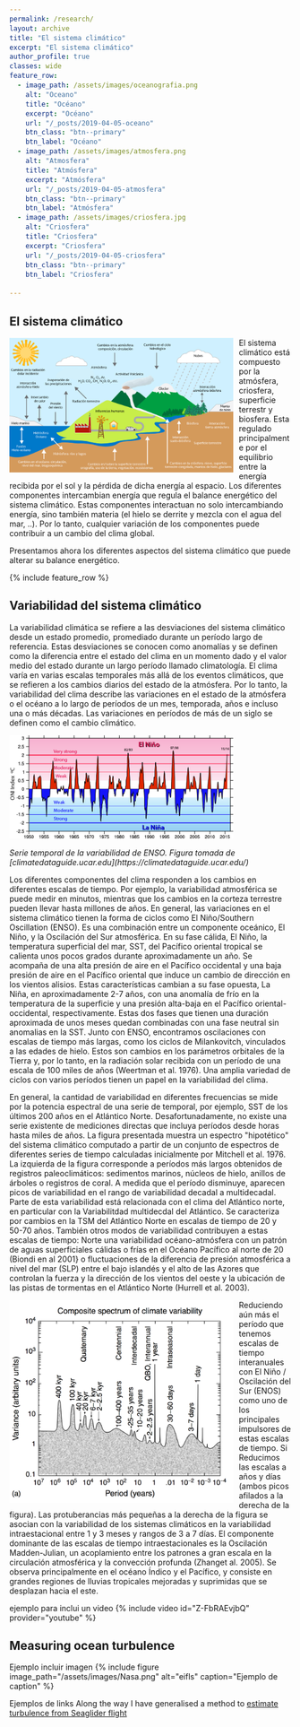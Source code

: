 ```yaml
---
permalink: /research/
layout: archive
title: "El sistema climático"
excerpt: "El sistema climático"
author_profile: true 
classes: wide  
feature_row:
  - image_path: /assets/images/oceanografia.png
    alt: "Oceano"
    title: "Océano"
    excerpt: "Océano"
    url: "/_posts/2019-04-05-oceano"
    btn_class: "btn--primary"
    btn_label: "Océano"
  - image_path: /assets/images/atmosfera.png
    alt: "Atmosfera"
    title: "Atmósfera"
    excerpt: "Atmósfera"
    url: "/_posts/2019-04-05-atmosfera"
    btn_class: "btn--primary"
    btn_label: "Atmósfera"    
  - image_path: /assets/images/criosfera.jpg
    alt: "Criosfera"
    title: "Criosfera"
    excerpt: "Criosfera"
    url: "/_posts/2019-04-05-criosfera"
    btn_class: "btn--primary"
    btn_label: "Criosfera"
    
---
```



<h2>El sistema climático</h2>

<img src="/assets/images/sistema_climatico.jpg" 
     alt="sist_clim"  
     width="400"
     style="float: left; margin-right: 10px;" />

El sistema climático está compuesto por la atmósfera, criosfera, superficie terrestr y biosfera. Esta regulado principalmente por el equilibrio entre la energía recibida por el sol y la pérdida de dicha energía al espacio. Los diferentes componentes intercambian energía que regula el balance energético del sistema climático. Estas componentes interactuan no solo intercambiando energía, sino también materia (el hielo se derrite y mezcla con el agua del mar, ..). Por lo tanto, cualquier variación de los componentes puede contribuir a un cambio del clima global. 

Presentamos ahora los diferentes aspectos del sistema climático que puede alterar su balance energético. 


{% include feature_row %}



<h2>Variabilidad del sistema climático</h2>


La variabilidad climática se refiere a las desviaciones del sistema climático desde un estado promedio, promediado durante un período largo de referencia. Estas desviaciones se conocen como anomalías y se definen como la diferencia entre el estado del clima en un momento dado y el valor medio del estado durante un largo período llamado climatología. El clima varía en varias escalas temporales más allá de los eventos climáticos, que se refieren a los cambios diarios del estado de la atmósfera. Por lo tanto, la variabilidad del clima describe las variaciones en el estado de la atmósfera o el océano a lo largo de períodos de un mes, temporada, años e incluso una o más décadas. Las variaciones en períodos de más de un siglo se definen como el cambio climático. 

<img src="/assets/images/research/enso.png"
     alt="alker"
     width="400" 
     description="Serie temporal de la variabilidad de ENSO. Figura tomada de [climatedataguide.ucar.edu](https://climatedataguide.ucar.edu/)."
     style="float: center;" />
</p>
 <em>Serie temporal de la variabilidad de ENSO. Figura tomada de [climatedataguide.ucar.edu](https://climatedataguide.ucar.edu/)</em>


Los diferentes componentes del clima responden a los cambios en diferentes escalas de tiempo. Por ejemplo, la variabilidad atmosférica se puede medir en minutos, mientras que los cambios en la corteza terrestre pueden llevar hasta millones de años. En general, las variaciones en el sistema climático tienen la forma de ciclos como El Niño/Southern Oscillation (ENSO). Es una combinación entre un componente oceánico, El Niño, y la Oscilación del Sur atmosférica. En su fase cálida, El Niño, la temperatura superficial del mar, SST, del Pacífico oriental tropical se calienta unos pocos grados durante aproximadamente un año. Se acompaña de una alta presión de aire en el Pacífico occidental y una baja presión de aire en el Pacífico oriental que induce un cambio de dirección en los vientos alisios. Estas características cambian a su fase opuesta, La Niña, en aproximadamente 2-7 años, con una anomalía de frío en la temperatura de la superficie y una presión alta-baja en el Pacífico oriental-occidental, respectivamente. Estas dos fases que tienen una duración aproximada de unos meses quedan combinadas con una fase neutral sin anomalias en la SST. Junto con ENSO, encontramos oscilaciones con escalas de tiempo más largas, como los ciclos de Milankovitch, vinculados a las edades de hielo. Estos son cambios en los parámetros orbitales de la Tierra y, por lo tanto, en la radiación solar recibida con un período de una escala de 100 miles de años (Weertman et al. 1976). Una amplia variedad de ciclos con varios períodos tienen un papel en la variabilidad del clima.

En general, la cantidad de variabilidad en diferentes frecuencias se mide por la potencia espectral de una serie de temporal, por ejemplo, SST de los últimos 200 años en el Atlántico Norte. Desafortunadamente, no existe una serie existente de mediciones directas que incluya períodos desde horas hasta miles de años. La figura presentada muestra un espectro "hipotético" del sistema climático computado a partir de un conjunto de espectros de diferentes series de tiempo calculadas inicialmente por Mitchell et al. 1976. La izquierda de la figura corresponde a períodos más largos obtenidos de registros paleoclimáticos: sedimentos marinos, núcleos de hielo, anillos de árboles o registros de coral. A medida que el período disminuye, aparecen picos de variabilidad en el rango de variabilidad decadal a multidecadal. Parte de esta variabilidad está relacionada con el clima del Atlántico norte, en particular con la Variabilitdad multidecdal del Atlántico. Se caracteriza por cambios en la TSM del Atlántico Norte en escalas de tiempo de 20 y 50-70 años. También otros modos de variabilidad contribuyen a estas escalas de tiempo:  Norte una variabilidad océano-atmósfera con un patrón de aguas superficiales cálidas o frías en el Océano Pacífico al norte de 20 (Biondi en al 2001} o  fluctuaciones de la diferencia de presión atmosférica a nivel del mar (SLP) entre el bajo islandés y el alto de las Azores que controlan la fuerza y la dirección de los vientos del oeste y la ubicación de las pistas de tormentas en el Atlántico Norte (Hurrell et al. 2003).


<img src="/assets/images/research/Spectrum.png"
     alt="alker"
     width="400" 
     description="Compuesto del espectro de la variedad climática del planeta tomado de Ghil et al. 2002 durante el último millón de años Myr. Figura adaptada de Mitchell et al. 1976."
     style="float: left; margin-right: 10px;" />


Reduciendo aún más el período que tenemos escalas de tiempo interanuales con El Niño / Oscilación del Sur (ENOS) como uno de los principales impulsores de estas escalas de tiempo. Si Reducimos las escalas a años y días (ambos picos afilados a la derecha de la figura). Las protuberancias más pequeñas a la derecha de la figura se asocian con la variabilidad de los sistemas climáticos en la variabilidad intraestacional entre 1 y 3 meses y rangos de 3 a 7 días. El componente dominante de las escalas de tiempo intraestacionales es la Oscilación Madden-Julian, un acoplamiento entre los patrones a gran escala en la circulación atmosférica y la convección profunda (Zhanget al. 2005). Se observa principalmente en el océano Índico y el Pacífico, y consiste en grandes regiones de lluvias tropicales mejoradas y suprimidas que se desplazan hacia el este.


ejemplo para inclui un video
{% include video id="Z-FbRAEvjbQ" provider="youtube" %}

<h2>Measuring ocean turbulence</h2>

Ejemplo incluir imagen
{% include figure image_path="/assets/images/Nasa.png" alt="eifls" caption="Ejemplo de caption" %}

Ejemplos de links Along the way I have generalised a method to [estimate turbulence from Seaglider flight](https://doi.org/10.1029/2018GL079966)
